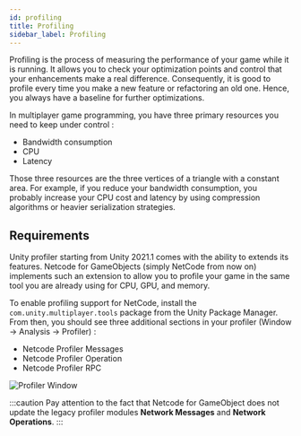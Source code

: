 ```yaml
---
id: profiling
title: Profiling
sidebar_label: Profiling
---
```


Profiling is the process of measuring the performance of your game while it is running. It allows you to check your optimization points and control that your enhancements make a real difference. Consequently, it is good to profile every time you make a new feature or refactoring an old one. Hence, you always have a baseline for further optimizations.

In multiplayer game programming, you have three primary resources you need to keep under control : 
- Bandwidth consumption
- CPU
- Latency

Those three resources are the three vertices of a triangle with a constant area. For example, if you reduce your bandwidth consumption, you probably increase your CPU cost and latency by using compression algorithms or heavier serialization strategies.

## Requirements

Unity profiler starting from Unity 2021.1 comes with the ability to extends its features. Netcode for GameObjects (simply NetCode from now on) implements such an extension to allow you to profile your game in the same tool you are already using for CPU, GPU, and memory.

To enable profiling support for NetCode, install the `com.unity.multiplayer.tools` package from the Unity Package Manager. From then, you should see three additional sections in your profiler (Window -> Analysis -> Profiler) : 
- Netcode Profiler Messages
- Netcode Profiler Operation
- Netcode Profiler RPC

![Profiler Window](/img/profiler-window.png)

:::caution
Pay attention to the fact that Netcode for GameObject does not update the legacy profiler modules **Network Messages** and **Network Operations**.
:::
